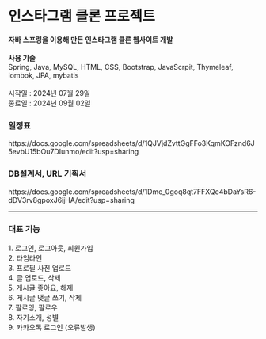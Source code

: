 <h1>인스타그램 클론 프로젝트 </h1>
<div>
  <b>자바 스프링을 이용해 만든 인스타그램 클론 웹사이트 개발</b>
</div>
<br>
<div>
  <b>사용 기술</b>
  <br>
  Spring, Java, MySQL, HTML, CSS, Bootstrap, JavaScrpit, Thymeleaf, lombok, JPA, mybatis
</div>
<br>
<div>
  시작일 : 2024년 07월 29일
  <br>
  종료일 : 2024년 09월 02일
</div>

<h3>일정표</h3>
https://docs.google.com/spreadsheets/d/1QJVjdZvttGgFFo3KqmKOFznd6J5evbU15bOu7DIunmo/edit?usp=sharing
<br>


<h3>DB설계서, URL 기획서</h3>
https://docs.google.com/spreadsheets/d/1Dme_0goq8qt7FFXQe4bDaYsR6-dDV3rv8gpoxJ6ijHA/edit?usp=sharing

<hr>
<div>
  <h3>대표 기능</h3>
  1. 로그인, 로그아웃, 회원가입
  <br>
  2. 타임라인 
  <br>
  3. 프로필 사진 업로드
  <br>
  4. 글 업로드, 삭제 
  <br>
  5. 게시글 좋아요, 해제
  <br>
  6. 게시글 댓글 쓰기, 삭제
  <br>
  7. 팔로잉, 팔로우
  <br>
  8. 자기소개, 성별
  <br>
  9. 카카오톡 로그인 (오류발생)
</div>
